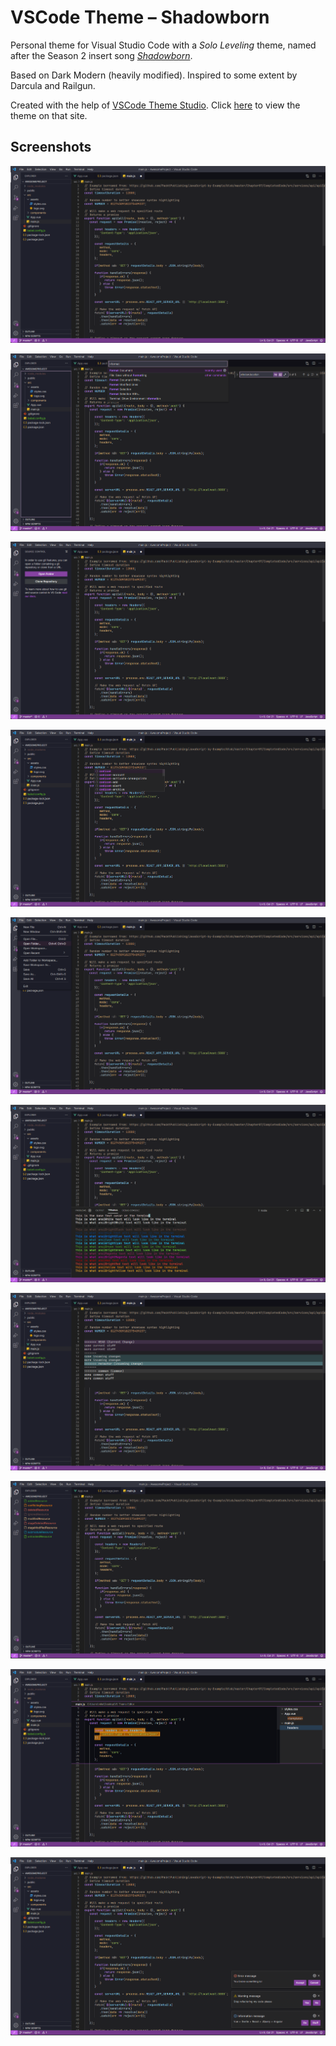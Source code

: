 # VSCode Theme – Shadowborn
Personal theme for Visual Studio Code with a *Solo Leveling* theme, named after the Season 2 insert song [*Shadowborn*](https://www.youtube.com/watch?v=N6xMg5CzJLI).

Based on Dark Modern (heavily modified). Inspired to some extent by Darcula and Railgun.

Created with the help of [VSCode Theme Studio](https://themes.vscode.one/). Click [here](https://themes.vscode.one/theme/RyzenFromFire/94UnXr35) to view the theme on that site.

## Screenshots
![Standard UI](./images/examples/Example01_Standard.png)

![Menus](./images/examples/Example05_Menus.png)

![Buttons](./images/examples/Example07_Button.png)

![Suggester](./images/examples/Example03_Suggest.png)

![File Menu](./images/examples/Example06_FileMenu.png)

![Terminal](./images/examples/Example08_Terminal.png)

![Merge Editor](./images/examples/Example02_Merge.png)

![Git](./images/examples/Example10_GitDecos.png)

![Peek](./images/examples/Example04_Peek.png)

![Notifications](./images/examples/Example09_Notifs.png)